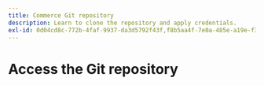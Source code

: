 ```yaml
---
title: Commerce Git repository
description: Learn to clone the repository and apply credentials.
exl-id: 0d04cd8c-772b-4faf-9937-da3d5792f43f,f8b5aa4f-7e0a-485e-a19e-f3e1003cf571
---
```

# Access the Git repository
